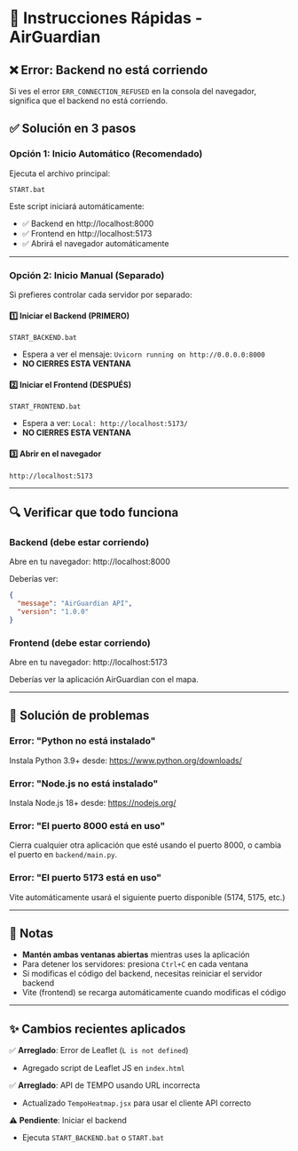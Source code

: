 # 🚀 Instrucciones Rápidas - AirGuardian

## ❌ Error: Backend no está corriendo

Si ves el error `ERR_CONNECTION_REFUSED` en la consola del navegador, significa que el backend no está corriendo.

## ✅ Solución en 3 pasos

### **Opción 1: Inicio Automático (Recomendado)**

Ejecuta el archivo principal:
```
START.bat
```

Este script iniciará automáticamente:
- ✅ Backend en http://localhost:8000
- ✅ Frontend en http://localhost:5173
- ✅ Abrirá el navegador automáticamente

---

### **Opción 2: Inicio Manual (Separado)**

Si prefieres controlar cada servidor por separado:

#### 1️⃣ Iniciar el Backend (PRIMERO)
```
START_BACKEND.bat
```
- Espera a ver el mensaje: `Uvicorn running on http://0.0.0.0:8000`
- **NO CIERRES ESTA VENTANA**

#### 2️⃣ Iniciar el Frontend (DESPUÉS)
```
START_FRONTEND.bat
```
- Espera a ver: `Local: http://localhost:5173/`
- **NO CIERRES ESTA VENTANA**

#### 3️⃣ Abrir en el navegador
```
http://localhost:5173
```

---

## 🔍 Verificar que todo funciona

### Backend (debe estar corriendo)
Abre en tu navegador: http://localhost:8000

Deberías ver:
```json
{
  "message": "AirGuardian API",
  "version": "1.0.0"
}
```

### Frontend (debe estar corriendo)
Abre en tu navegador: http://localhost:5173

Deberías ver la aplicación AirGuardian con el mapa.

---

## 🐛 Solución de problemas

### Error: "Python no está instalado"
Instala Python 3.9+ desde: https://www.python.org/downloads/

### Error: "Node.js no está instalado"
Instala Node.js 18+ desde: https://nodejs.org/

### Error: "El puerto 8000 está en uso"
Cierra cualquier otra aplicación que esté usando el puerto 8000, o cambia el puerto en `backend/main.py`.

### Error: "El puerto 5173 está en uso"
Vite automáticamente usará el siguiente puerto disponible (5174, 5175, etc.)

---

## 📝 Notas

- **Mantén ambas ventanas abiertas** mientras uses la aplicación
- Para detener los servidores: presiona `Ctrl+C` en cada ventana
- Si modificas el código del backend, necesitas reiniciar el servidor backend
- Vite (frontend) se recarga automáticamente cuando modificas el código

---

## ✨ Cambios recientes aplicados

✅ **Arreglado**: Error de Leaflet (`L is not defined`)
- Agregado script de Leaflet JS en `index.html`

✅ **Arreglado**: API de TEMPO usando URL incorrecta
- Actualizado `TempoHeatmap.jsx` para usar el cliente API correcto

⚠️ **Pendiente**: Iniciar el backend
- Ejecuta `START_BACKEND.bat` o `START.bat`

